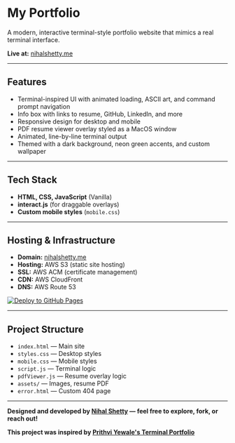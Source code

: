 # My Portfolio

A modern, interactive terminal-style portfolio website that mimics a real terminal interface.

**Live at:** [nihalshetty.me](https://nihalshetty.me)

---

## Features
- Terminal-inspired UI with animated loading, ASCII art, and command prompt navigation
- Info box with links to resume, GitHub, LinkedIn, and more
- Responsive design for desktop and mobile
- PDF resume viewer overlay styled as a MacOS window
- Animated, line-by-line terminal output
- Themed with a dark background, neon green accents, and custom wallpaper

---

## Tech Stack
- **HTML, CSS, JavaScript** (Vanilla)
- **interact.js** (for draggable overlays)
- **Custom mobile styles** (`mobile.css`)

---

## Hosting & Infrastructure
- **Domain:** [nihalshetty.me](https://nihalshetty.me)
- **Hosting:** AWS S3 (static site hosting)
- **SSL:** AWS ACM (certificate management)
- **CDN:** AWS CloudFront
- **DNS:** AWS Route 53

[![Deploy to GitHub Pages](https://img.shields.io/github/deployments/nihalshetty-boop/nihalshetty.me/github-pages)](https://github.com/<your-username>/<your-repo>/actions)

---

## Project Structure
- `index.html` — Main site
- `styles.css` — Desktop styles
- `mobile.css` — Mobile styles
- `script.js` — Terminal logic
- `pdfViewer.js` — Resume overlay logic
- `assets/` — Images, resume PDF
- `error.html` — Custom 404 page

---

**Designed and developed by [Nihal Shetty](https://github.com/nihalshetty-boop) — feel free to explore, fork, or reach out!** 

**This project was inspired by [Prithvi Yewale's Terminal Portfolio](https://github.com/cosmicwanderer7/Terminal-Portfolio)**
